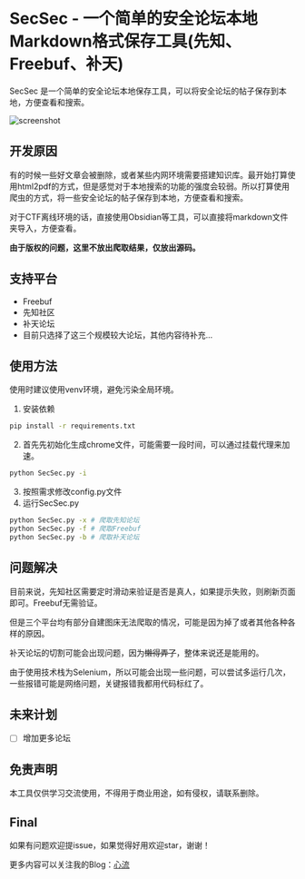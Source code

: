 # SecSec - 一个简单的安全论坛本地Markdown格式保存工具(先知、Freebuf、补天)

SecSec 是一个简单的安全论坛本地保存工具，可以将安全论坛的帖子保存到本地，方便查看和搜索。

![screenshot](https://cdn.nlark.com/yuque/0/2024/png/34866087/1722409450054-f79787bf-60db-48b5-a73e-2ae013f8317b.png)

## 开发原因

有的时候一些好文章会被删除，或者某些内网环境需要搭建知识库。最开始打算使用html2pdf的方式，但是感觉对于本地搜索的功能的强度会较弱。所以打算使用爬虫的方式，将一些安全论坛的帖子保存到本地，方便查看和搜索。

对于CTF离线环境的话，直接使用Obsidian等工具，可以直接将markdown文件夹导入，方便查看。

**由于版权的问题，这里不放出爬取结果，仅放出源码。**

## 支持平台

- Freebuf
- 先知社区
- 补天论坛
- 目前只选择了这三个规模较大论坛，其他内容待补充...

## 使用方法

使用时建议使用venv环境，避免污染全局环境。

1. 安装依赖

```bash
pip install -r requirements.txt
```

2. 首先先初始化生成chrome文件，可能需要一段时间，可以通过挂载代理来加速。

```bash
python SecSec.py -i
```

3. 按照需求修改config.py文件
4. 运行SecSec.py

```bash
python SecSec.py -x # 爬取先知论坛
python SecSec.py -f # 爬取Freebuf
python SecSec.py -b # 爬取补天论坛
```

## 问题解决

目前来说，先知社区需要定时滑动来验证是否是真人，如果提示失败，则刷新页面即可。Freebuf无需验证。

但是三个平台均有部分自建图床无法爬取的情况，可能是因为掉了或者其他各种各样的原因。

补天论坛的切割可能会出现问题，因为~~懒得弄了~~，整体来说还是能用的。

由于使用技术栈为Selenium，所以可能会出现一些问题，可以尝试多运行几次，一些报错可能是网络问题，关键报错我都用代码标红了。

## 未来计划

- [ ] 增加更多论坛

## 免责声明

本工具仅供学习交流使用，不得用于商业用途，如有侵权，请联系删除。

## Final

如果有问题欢迎提issue，如果觉得好用欢迎star，谢谢！

更多内容可以关注我的Blog：[心流](https://natro92.fun)